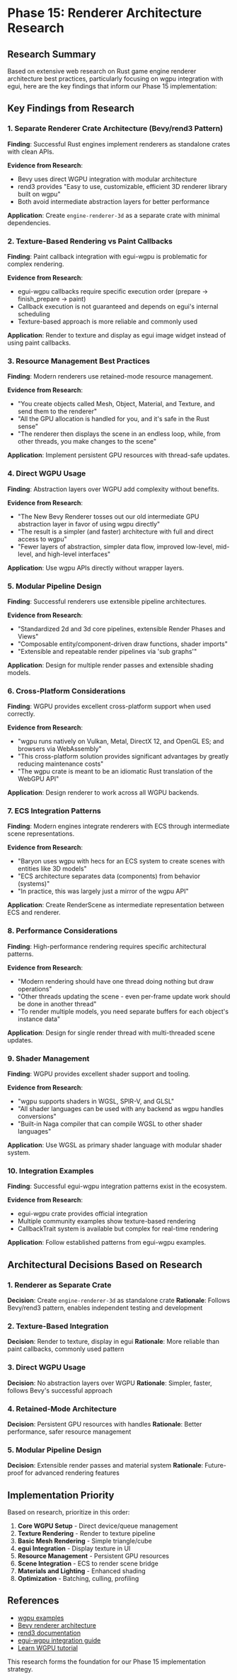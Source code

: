 # Phase 15: Renderer Architecture Research

## Research Summary

Based on extensive web research on Rust game engine renderer architecture best practices, particularly focusing on wgpu integration with egui, here are the key findings that inform our Phase 15 implementation:

## Key Findings from Research

### 1. Separate Renderer Crate Architecture (Bevy/rend3 Pattern)

**Finding**: Successful Rust engines implement renderers as standalone crates with clean APIs.

**Evidence from Research**:
- Bevy uses direct WGPU integration with modular architecture
- rend3 provides "Easy to use, customizable, efficient 3D renderer library built on wgpu"
- Both avoid intermediate abstraction layers for better performance

**Application**: Create `engine-renderer-3d` as a separate crate with minimal dependencies.

### 2. Texture-Based Rendering vs Paint Callbacks

**Finding**: Paint callback integration with egui-wgpu is problematic for complex rendering.

**Evidence from Research**:
- egui-wgpu callbacks require specific execution order (prepare → finish_prepare → paint)
- Callback execution is not guaranteed and depends on egui's internal scheduling
- Texture-based approach is more reliable and commonly used

**Application**: Render to texture and display as egui image widget instead of using paint callbacks.

### 3. Resource Management Best Practices

**Finding**: Modern renderers use retained-mode resource management.

**Evidence from Research**:
- "You create objects called Mesh, Object, Material, and Texture, and send them to the renderer"
- "All the GPU allocation is handled for you, and it's safe in the Rust sense"
- "The renderer then displays the scene in an endless loop, while, from other threads, you make changes to the scene"

**Application**: Implement persistent GPU resources with thread-safe updates.

### 4. Direct WGPU Usage

**Finding**: Abstraction layers over WGPU add complexity without benefits.

**Evidence from Research**:
- "The New Bevy Renderer tosses out our old intermediate GPU abstraction layer in favor of using wgpu directly"
- "The result is a simpler (and faster) architecture with full and direct access to wgpu"
- "Fewer layers of abstraction, simpler data flow, improved low-level, mid-level, and high-level interfaces"

**Application**: Use wgpu APIs directly without wrapper layers.

### 5. Modular Pipeline Design

**Finding**: Successful renderers use extensible pipeline architectures.

**Evidence from Research**:
- "Standardized 2d and 3d core pipelines, extensible Render Phases and Views"
- "Composable entity/component-driven draw functions, shader imports"
- "Extensible and repeatable render pipelines via 'sub graphs'"

**Application**: Design for multiple render passes and extensible shading models.

### 6. Cross-Platform Considerations

**Finding**: WGPU provides excellent cross-platform support when used correctly.

**Evidence from Research**:
- "wgpu runs natively on Vulkan, Metal, DirectX 12, and OpenGL ES; and browsers via WebAssembly"
- "This cross-platform solution provides significant advantages by greatly reducing maintenance costs"
- "The wgpu crate is meant to be an idiomatic Rust translation of the WebGPU API"

**Application**: Design renderer to work across all WGPU backends.

### 7. ECS Integration Patterns

**Finding**: Modern engines integrate renderers with ECS through intermediate scene representations.

**Evidence from Research**:
- "Baryon uses wgpu with hecs for an ECS system to create scenes with entities like 3D models"
- "ECS architecture separates data (components) from behavior (systems)"
- "In practice, this was largely just a mirror of the wgpu API"

**Application**: Create RenderScene as intermediate representation between ECS and renderer.

### 8. Performance Considerations

**Finding**: High-performance rendering requires specific architectural patterns.

**Evidence from Research**:
- "Modern rendering should have one thread doing nothing but draw operations"
- "Other threads updating the scene - even per-frame update work should be done in another thread"
- "To render multiple models, you need separate buffers for each object's instance data"

**Application**: Design for single render thread with multi-threaded scene updates.

### 9. Shader Management

**Finding**: WGPU provides excellent shader support and tooling.

**Evidence from Research**:
- "wgpu supports shaders in WGSL, SPIR-V, and GLSL"
- "All shader languages can be used with any backend as wgpu handles conversions"
- "Built-in Naga compiler that can compile WGSL to other shader languages"

**Application**: Use WGSL as primary shader language with modular shader system.

### 10. Integration Examples

**Finding**: Successful egui-wgpu integration patterns exist in the ecosystem.

**Evidence from Research**:
- egui-wgpu crate provides official integration
- Multiple community examples show texture-based rendering
- CallbackTrait system is available but complex for real-time rendering

**Application**: Follow established patterns from egui-wgpu examples.

## Architectural Decisions Based on Research

### 1. Renderer as Separate Crate
**Decision**: Create `engine-renderer-3d` as standalone crate
**Rationale**: Follows Bevy/rend3 pattern, enables independent testing and development

### 2. Texture-Based Integration
**Decision**: Render to texture, display in egui
**Rationale**: More reliable than paint callbacks, commonly used pattern

### 3. Direct WGPU Usage
**Decision**: No abstraction layers over WGPU
**Rationale**: Simpler, faster, follows Bevy's successful approach

### 4. Retained-Mode Architecture
**Decision**: Persistent GPU resources with handles
**Rationale**: Better performance, safer resource management

### 5. Modular Pipeline Design
**Decision**: Extensible render passes and material system
**Rationale**: Future-proof for advanced rendering features

## Implementation Priority

Based on research, prioritize in this order:

1. **Core WGPU Setup** - Direct device/queue management
2. **Texture Rendering** - Render to texture pipeline
3. **Basic Mesh Rendering** - Simple triangle/cube
4. **egui Integration** - Display texture in UI
5. **Resource Management** - Persistent GPU resources
6. **Scene Integration** - ECS to render scene bridge
7. **Materials and Lighting** - Enhanced shading
8. **Optimization** - Batching, culling, profiling

## References

- [wgpu examples](https://github.com/gfx-rs/wgpu/tree/trunk/examples)
- [Bevy renderer architecture](https://bevy-cheatbook.github.io/gpu/intro.html)
- [rend3 documentation](https://docs.rs/rend3/latest/rend3/)
- [egui-wgpu integration guide](https://docs.rs/egui-wgpu)
- [Learn WGPU tutorial](https://sotrh.github.io/learn-wgpu/)

This research forms the foundation for our Phase 15 implementation strategy.